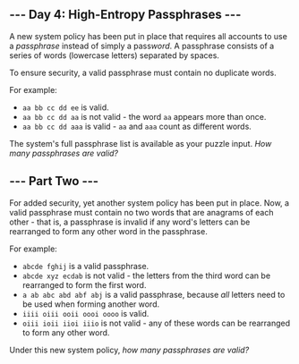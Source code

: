 <article class="day-desc"><h2>--- Day 4: High-Entropy Passphrases ---</h2><p>A new system policy has been put in place that requires all accounts to use a <em>passphrase</em> instead of simply a pass<em>word</em>. A passphrase consists of a series of words (lowercase letters) separated by spaces.</p>
<p>To ensure security, a valid passphrase must contain no duplicate words.</p>
<p>For example:</p>
<ul>
<li><code>aa bb cc dd ee</code> is valid.</li>
<li><code>aa bb cc dd aa</code> is not valid - the word <code>aa</code> appears more than once.</li>
<li><code>aa bb cc dd aaa</code> is valid - <code>aa</code> and <code>aaa</code> count as different words.</li>
</ul>
<p>The system's full passphrase list is available as your puzzle input. <em>How many passphrases are valid?</em></p>
</article>
<article class="day-desc"><h2 id="part2">--- Part Two ---</h2><p>For added security, <span title="Because as everyone knows, the number of rules is proportional to the level of security.">yet another system policy</span> has been put in place.  Now, a valid passphrase must contain no two words that are anagrams of each other - that is, a passphrase is invalid if any word's letters can be rearranged to form any other word in the passphrase.</p>
<p>For example:</p>
<ul>
<li><code>abcde fghij</code> is a valid passphrase.</li>
<li><code>abcde xyz ecdab</code> is not valid - the letters from the third word can be rearranged to form the first word.</li>
<li><code>a ab abc abd abf abj</code> is a valid passphrase, because <em>all</em> letters need to be used when forming another word.</li>
<li><code>iiii oiii ooii oooi oooo</code> is valid.</li>
<li><code>oiii ioii iioi iiio</code> is not valid - any of these words can be rearranged to form any other word.</li>
</ul>
<p>Under this new system policy, <em>how many passphrases are valid?</em></p>
</article>
